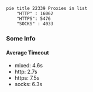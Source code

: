 
```mermaid
pie title 22339 Proxies in list
    "HTTP" : 16062
    "HTTPS": 5476
    "SOCKS" : 4033
```

### Some Info
#### Average Timeout

- mixed: 4.6s
- http: 2.7s
- https: 7.5s
- socks: 6.3s
